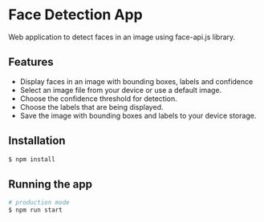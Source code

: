 # Face Detection App

Web application to detect faces in an image using face-api.js library.

## Features

- Display faces in an image with bounding boxes, labels and confidence
- Select an image file from your device or use a default image.
- Choose the confidence threshold for detection.
- Choose the labels that are being displayed.
- Save the image with bounding boxes and labels to your device storage.

## Installation

```bash
$ npm install
```

## Running the app

```bash
# production mode
$ npm run start
```
